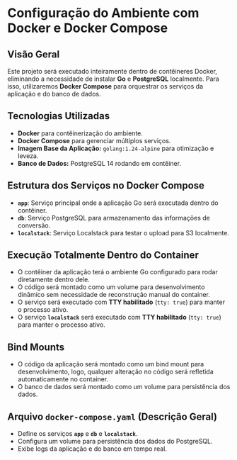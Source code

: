 # Configuração do Ambiente com Docker e Docker Compose

## **Visão Geral**
Este projeto será executado inteiramente dentro de contêineres Docker, eliminando a necessidade de instalar **Go** e **PostgreSQL** localmente. Para isso, utilizaremos **Docker Compose** para orquestrar os serviços da aplicação e do banco de dados.

## **Tecnologias Utilizadas**
- **Docker** para contêinerização do ambiente.
- **Docker Compose** para gerenciar múltiplos serviços.
- **Imagem Base da Aplicação:** `golang:1.24-alpine` para otimização e leveza.
- **Banco de Dados:** PostgreSQL 14 rodando em contêiner.

## **Estrutura dos Serviços no Docker Compose**
- **`app`**: Serviço principal onde a aplicação Go será executada dentro do contêiner.
- **`db`**: Serviço PostgreSQL para armazenamento das informações de conversão.
- **`localstack`**: Serviço Localstack para testar o upload para S3 localmente.

## **Execução Totalmente Dentro do Container**
- O contêiner da aplicação terá o ambiente Go configurado para rodar diretamente dentro dele.
- O código será montado como um volume para desenvolvimento dinâmico sem necessidade de reconstrução manual do container.
- O serviço será executado com **TTY habilitado** (`tty: true`) para manter o processo ativo.
- O serviço **`localstack`** será executado com **TTY habilitado** (`tty: true`) para manter o processo ativo.

## **Bind Mounts**
- O código da aplicação será montado como um bind mount para desenvolvimento, logo, qualquer alteração no código será refletida automaticamente no container.
- O banco de dados será montado como um volume para persistência dos dados.

## **Arquivo `docker-compose.yaml` (Descrição Geral)**
- Define os serviços **`app`** e **`db`** e **`localstack`**.
- Configura um volume para persistência dos dados do PostgreSQL.
- Exibe logs da aplicação e do banco em tempo real.
